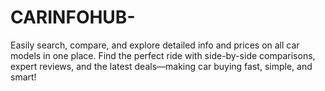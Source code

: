 # CARINFOHUB-
Easily search, compare, and explore detailed info and prices on all car models in one place. Find the perfect ride with side-by-side comparisons, expert reviews, and the latest deals—making car buying fast, simple, and smart!
